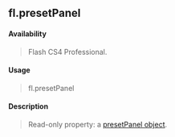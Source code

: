 ## fl.presetPanel

#### Availability

> Flash CS4 Professional.

#### Usage

> fl.presetPanel

#### Description

> Read-only property: a [presetPanel object](#_bookmark779).
